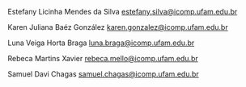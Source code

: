Estefany Licinha Mendes da Silva
estefany.silva@icomp.ufam.edu.br

Karen Juliana Baéz González
karen.gonzalez@icomp.ufam.edu.br

Luna Veiga Horta Braga
luna.braga@icomp.ufam.edu.br

Rebeca Martins Xavier
rebeca.mello@icomp.ufam.edu.br

Samuel Davi Chagas
samuel.chagas@icomp.ufam.edu.br
